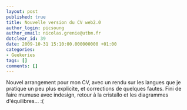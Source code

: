 ```yaml
---
layout: post
published: true
title: Nouvelle version du CV web2.0
author_login: picsoung
author_email: nicolas.grenie@utbm.fr
dotclear_id: 39
date: 2009-10-31 15:10:00.000000000 +01:00
categories:
- Geekeries
tags: []
comments: []
---
```

<p>Nouvel arrangement pour mon CV, avec un rendu sur les langues que je pratique un peu plus explicite, et corrections de quelques fautes.
Fini de faire mumuse avec indesign, retour à la cristallo et les diagrammes d'équilibres... :(</p>
